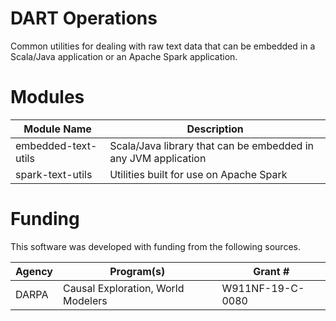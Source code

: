 # DART Operations
Common utilities for dealing with raw text data that can be embedded in a Scala/Java application or an Apache Spark application.

# Modules
| Module Name         | Description                                                    |
|---------------------|----------------------------------------------------------------|
| embedded-text-utils | Scala/Java library that can be embedded in any JVM application |
| spark-text-utils    | Utilities built for use on Apache Spark                        |


# Funding
This software was developed with funding from the following sources.

| Agency | Program(s)                         | Grant #          |
|--------|------------------------------------|------------------|
| DARPA  | Causal Exploration, World Modelers | W911NF-19-C-0080 |